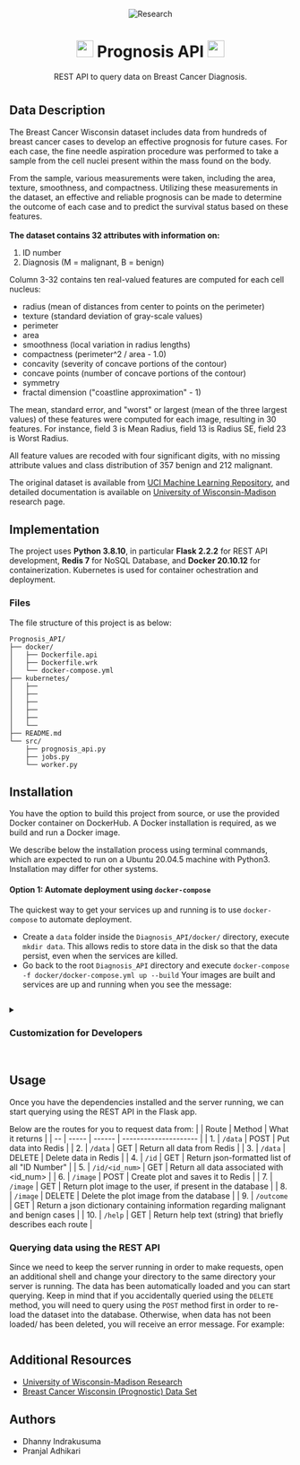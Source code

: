 <div align="center">

![Research](https://www.houstonmethodist.org/-/media/images/research/cancer-center/cancer_center_banner_1140x400.ashx?h=400&iar=0&mw=1382&w=1140&hash=28362AFB38ACA244FB16263E4AA3E267)
<h1><img src="https://img.icons8.com/color/512/pink-ribbon.png" width="30" height="30">
 Prognosis API 
<img src="https://img.icons8.com/color/512/pink-ribbon.png" width="30" height="30">
</h1>

REST API to query data on Breast Cancer Diagnosis.  
</div>

#

## Data Description
The Breast Cancer Wisconsin dataset includes data from hundreds of breast cancer cases to develop an effective prognosis for future cases. 
For each case, the fine needle aspiration procedure was performed to take a sample from the cell nuclei present within the mass found on the body.

From the sample, various measurements were taken, including the area, texture, smoothness, and compactness.
Utilizing these measurements in the dataset, an effective and reliable prognosis can be made to determine the outcome of each case and to predict the survival status based on these features.
<br><br>
<b>The dataset contains 32 attributes with information on:</b><br>
1. ID number
2. Diagnosis (M = malignant, B = benign)

Column 3-32 contains ten real-valued features are computed for each cell nucleus:
* radius (mean of distances from center to points on the perimeter)
* texture (standard deviation of gray-scale values)
* perimeter
* area
* smoothness (local variation in radius lengths)
* compactness (perimeter^2 / area - 1.0)
* concavity (severity of concave portions of the contour)
* concave points (number of concave portions of the contour)
* symmetry
* fractal dimension ("coastline approximation" - 1)

The mean, standard error, and "worst" or largest (mean of the three
largest values) of these features were computed for each image,
resulting in 30 features.  For instance, field 3 is Mean Radius, field
13 is Radius SE, field 23 is Worst Radius.

All feature values are recoded with four significant digits, with no missing attribute values and class distribution of 357 benign and 212 malignant.

The original dataset is available from [UCI Machine Learning Repository](https://archive.ics.uci.edu/ml/datasets/Breast+Cancer+Wisconsin+(Prognostic)), and detailed documentation is available on [University of Wisconsin-Madison](https://pages.cs.wisc.edu/~olvi/uwmp/cancer.html) research page.


## Implementation
The project uses **Python 3.8.10**, in particular **Flask 2.2.2** for REST API development, **Redis 7** for NoSQL Database, and **Docker 20.10.12** for containerization. Kubernetes is used for container ochestration and deployment. 

### Files
The file structure of this project is as below:
```
Prognosis_API/
├── docker/
│   ├── Dockerfile.api
│   ├── Dockerfile.wrk
│   └── docker-compose.yml
├── kubernetes/
│   ├── 
│   ├── 
│   ├── 
│   ├── 
│   ├── 
│   └── 
├── README.md
└── src/
    ├── prognosis_api.py
    ├── jobs.py
    └── worker.py
```

## Installation

You have the option to build this project from source, or use the provided Docker container on DockerHub. A Docker installation is required, as we build and run a Docker image.

We describe below the installation process using terminal commands, which are expected to run on a Ubuntu 20.04.5 machine with Python3. Installation may differ for other systems.


#### Option 1: Automate deployment using `docker-compose`
The quickest way to get your services up and running is to use `docker-compose` to automate deployment.
* Create a `data` folder inside the `Diagnosis_API/docker/` directory, execute `mkdir data`. This allows redis to store data in the disk so that the data persist, even when the services are killed.
* Go back to the root `Diagnosis_API` directory and execute `docker-compose -f docker/docker-compose.yml up --build` Your images are built and services are up and running when you see the message:
```console
```


<details>
<summary><h3>Customization for Developers</h3></summary>

* Running commands above will automatically pull the image specified in the scripts from the docker hub.
If you wish to use your own Flask API in the kubernetes cluster, you must change the name of image being pulled in `docker-compose.yml` and `flask-deployment.yml` to your preferred image on Docker Hub and then re-apply the kubernetes depolyment.
* You may also want to change the **Environment variable** in your `docker-compose.yml` to reflect your redis service name. Example:
```console
environment:
  - REDIS_IP=<redis-service-name>
```
* The same change will also need to be done on the `flask-deployment.yml`:
```console
env:
  - name: REDIS_IP
    value: <redis-service-name>
```
* **Note** the <redis-service-name> need to match the name under `redis-service.yml` metadata. Example:
```console
---
apiVersion: v1
kind: Service
metadata:
  name: <redis-service-name>
```

</details>
<br>

## Usage
Once you have the dependencies installed and the server running, we can start querying using the REST API in the Flask app.

Below are the routes for you to request data from:
|    | Route | Method | What it returns |
| -- | ----- | ------ | --------------------- |
| 1. | `/data`   | POST | Put data into Redis   |
| 2. | `/data` | GET | Return all data from Redis |
| 3. | `/data` | DELETE | Delete data in Redis |
| 4. | `/id` | GET | Return json-formatted list of all "ID Number" |
| 5. | `/id/<id_num>` | GET | Return all data associated with <id_num> |
| 6. | `/image` | POST | Create plot and saves it to Redis |
| 7. | `/image` | GET | Return plot image to the user, if present in the database |
| 8. | `/image` | DELETE | Delete the plot image from the database |
| 9. | `/outcome` | GET | Return a json dictionary containing information regarding malignant and benign cases |
| 10. | `/help` | GET | Return help text (string) that briefly describes each route |

### Querying data using the REST API
Since we need to keep the server running in order to make requests, open an additional shell and change your directory to the same directory your server is running. The data has been automatically loaded and you can start querying. Keep in mind that if you accidentally queried using the `DELETE` method, you will need to query using the `POST` method first in order to re-load the dataset into the database. Otherwise, when data has not been loaded/ has been deleted, you will receive an error message. For example:
```console

```

## Additional Resources
* [University of Wisconsin-Madison Research](https://pages.cs.wisc.edu/~olvi/uwmp/cancer.html)
* [Breast Cancer Wisconsin (Prognostic) Data Set](https://archive.ics.uci.edu/ml/datasets/Breast+Cancer+Wisconsin+(Prognostic))

## Authors
* Dhanny Indrakusuma
* Pranjal Adhikari
